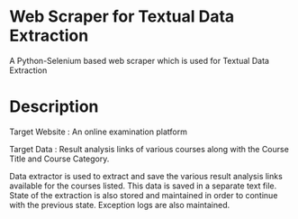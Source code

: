 # Web Scraper for Textual Data Extraction

A Python-Selenium based web scraper which is used for Textual Data Extraction

# Description

Target Website : An online examination platform

Target Data : Result analysis links of various courses along with the Course Title and Course Category.

Data extractor is used to extract and save the various result analysis links available for the courses listed.
This data is saved in a separate text file.
State of the extraction is also stored and maintained in order to continue with the previous state.
Exception logs are also maintained.

